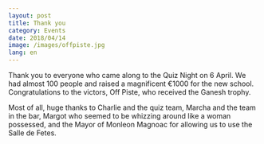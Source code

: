 ```yaml
---
layout: post
title: Thank you
category: Events
date: 2018/04/14
image: /images/offpiste.jpg
lang: en
---
```

Thank you to everyone who came along to the Quiz Night on 6 April. We had almost 100 people and raised a magnificent €1000 for the new school. Congratulations to the victors, Off Piste, who received the Ganesh trophy.

Most of all, huge thanks to Charlie and the quiz team, Marcha and the team in the bar, Margot who seemed to be whizzing around like a woman possessed, and the Mayor of Monleon Magnoac for allowing us to use the Salle de Fetes.
